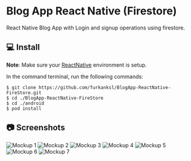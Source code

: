 # Blog App React Native (Firestore)

React Native Blog App with Login and signup operations using firestore.

## 💻 Install
**Note**: Make sure your [ReactNative](https://reactnative.dev) environment is setup.


In the command terminal, run the following commands:

    $ git clone https://github.com/furkanksl/BlogApp-ReactNative-FireStore.git
    $ cd ./BlogApp-ReactNative-FireStore
    $ cd ./android
    $ pod install

## 📷 Screenshots
![Mockup 1](https://github.com/furkanksl/BlogApp-ReactNative-FireStore/raw/master/mockups/1.png)
![Mockup 2](https://github.com/furkanksl/BlogApp-ReactNative-FireStore/raw/master/mockups/2.png)
![Mockup 3](https://github.com/furkanksl/BlogApp-ReactNative-FireStore/raw/master/mockups/3.png)
![Mockup 4](https://github.com/furkanksl/BlogApp-ReactNative-FireStore/raw/master/mockups/3.png)
![Mockup 5](https://github.com/furkanksl/BlogApp-ReactNative-FireStore/raw/master/mockups/5.png)
![Mockup 6](https://github.com/furkanksl/BlogApp-ReactNative-FireStore/raw/master/mockups/6.png)
![Mockup 7](https://github.com/furkanksl/BlogApp-ReactNative-FireStore/raw/master/mockups/7.png)
